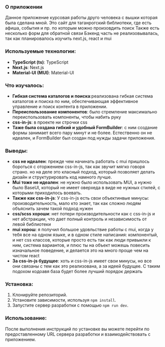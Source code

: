 ### О приложении
Данное приложение курсовая работы друго человека с вышки которая была сделана мной.
Это сайт для таганрогский библиотеки, где есть афиша, события и пр. по которым можно произовдить поиск
Также есть несколько форм для обратной связи
Бэкенд часть не реализовывалась, так как планировалось изучить next.js, react и mui

### Используемые технологии:

- **TypeScript (ts)**: TypeScript 
- **Next.js**: Next.js
- **Material-UI (MUI)**: Material-UI 

### Что изучалось:

- **Гибкая система каталогов и поиска**:реализована гибкая система каталогов и поиска по ним, обеспечивающая эффективное управление и поиск контента в приложении.
- **Переиспользование компонентов**: было стремление максимально переиспользовать компоненты, чтобы набить руку
- **css-in-js**: в проекте ни строчки css
- **Таже была создана гибкий и удобный FormBuilder**: с ним создание формы занимает всего пару минут и не более. Естественно он не идеален, и FormBuilder был создан под нужды задачи
приложения.


### Выводы:

- **css не идеален**: прежде чем начинать работать с mui пришлось бороться с оторжением css-in-js, так как звучит мягко говоря страно. но на деле это класный подход, который позволяет делать дизайн и структурировать код намного лучше.
- **Mui тоже не идеален**: не нужно было использовать MUI, а нужно было BaseUI, который не имеет оверхеда в виде не нужных стилей, с которыми приходилось воевать.
- **Также как css-in-js**: У css-in-js есть свои объектинвые минусы: производительность, мало кто знает, так как сложно людям объяснить зачем такой подход нужен
- **css/scss хороши**: нет потери производительности как с css-in-js и нет абстракции, что дает полный контроль и независимость от левой библиотеки
- **mui хорош**: я получил большое удовльствие работы с mui, когда у тебя все на одном языке, и в одном стиле написания: компонентый, и нет css классов, которые просто есть так как люди привыкли к ним, система вариантов, и плюс ты на объект можешь повесить изначальное поведение, и делается это на много проще чем на чистом react
- **За css-in-js будущее**: хоть и css-in-js имеет свои минусы, но все они связаны с тем как это реализована, а за идеей будущее. С таким подохом кодоавя база будет более лучший порядок держать


### Установка:

1. Клонируйте репозиторий.
2. Установите зависимости, используя `npm install`.
3. Запустите сервер разработки с помощью `npm run dev`.

### Использование:

После выполнения инструкций по установке вы можете перейти по предоставленному URL сервера разработки и взаимодействовать с приложением.
